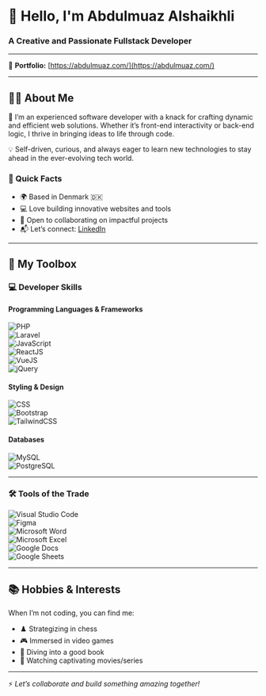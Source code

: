 # 👋 Hello, I'm Abdulmuaz Alshaikhli  
### A Creative and Passionate Fullstack Developer  

---

📁 **Portfolio:** [https://abdulmuaz.com/](https://abdulmuaz.com/)


---

## 👨‍💼 About Me  
🚀 I’m an experienced software developer with a knack for crafting dynamic and efficient web solutions. Whether it’s front-end interactivity or back-end logic, I thrive in bringing ideas to life through code.  

💡 Self-driven, curious, and always eager to learn new technologies to stay ahead in the ever-evolving tech world.  

### 🌟 Quick Facts  
- 🌍 Based in Denmark 🇩🇰  
- 💻 Love building innovative websites and tools  
- 🤝 Open to collaborating on impactful projects  
- 📬 Let’s connect: [LinkedIn](https://www.linkedin.com/in/abdulmuaz-a-09291a160/)  

---

## 🎯 My Toolbox  

### 💻 Developer Skills  
#### Programming Languages & Frameworks  
![PHP](https://img.shields.io/badge/PHP-777BB4?style=for-the-badge&logo=php&logoColor=white)  
![Laravel](https://img.shields.io/badge/Laravel-FF2D20?style=for-the-badge&logo=laravel&logoColor=white)  
![JavaScript](https://img.shields.io/badge/JavaScript-F7DF1E?style=for-the-badge&logo=javascript&logoColor=black)  
![ReactJS](https://img.shields.io/badge/ReactJS-61DAFB?style=for-the-badge&logo=react&logoColor=black)  
![VueJS](https://img.shields.io/badge/VueJS-4FC08D?style=for-the-badge&logo=vue.js&logoColor=white)  
![jQuery](https://img.shields.io/badge/jQuery-0769AD?style=for-the-badge&logo=jquery&logoColor=white)  

#### Styling & Design  
![CSS](https://img.shields.io/badge/CSS-1572B6?style=for-the-badge&logo=css3&logoColor=white)  
![Bootstrap](https://img.shields.io/badge/Bootstrap-7952B3?style=for-the-badge&logo=bootstrap&logoColor=white)  
![TailwindCSS](https://img.shields.io/badge/TailwindCSS-06B6D4?style=for-the-badge&logo=tailwindcss&logoColor=white)  

#### Databases  
![MySQL](https://img.shields.io/badge/MySQL-4479A1?style=for-the-badge&logo=mysql&logoColor=white)  
![PostgreSQL](https://img.shields.io/badge/PostgreSQL-336791?style=for-the-badge&logo=postgresql&logoColor=white)  

---

### 🛠️ Tools of the Trade  
![Visual Studio Code](https://img.shields.io/badge/VS%20Code-007ACC?style=for-the-badge&logo=visualstudiocode&logoColor=white)  
![Figma](https://img.shields.io/badge/Figma-F24E1E?style=for-the-badge&logo=figma&logoColor=white)  
![Microsoft Word](https://img.shields.io/badge/Word-2B579A?style=for-the-badge&logo=microsoftword&logoColor=white)  
![Microsoft Excel](https://img.shields.io/badge/Excel-217346?style=for-the-badge&logo=microsoftexcel&logoColor=white)  
![Google Docs](https://img.shields.io/badge/Google%20Docs-4285F4?style=for-the-badge&logo=googledocs&logoColor=white)  
![Google Sheets](https://img.shields.io/badge/Google%20Sheets-34A853?style=for-the-badge&logo=googlesheets&logoColor=white)  

---

## 📚 Hobbies & Interests  
When I’m not coding, you can find me:  
- ♟️ Strategizing in chess  
- 🎮 Immersed in video games  
- 📖 Diving into a good book  
- 🎥 Watching captivating movies/series  

---

⚡ *Let’s collaborate and build something amazing together!*  
